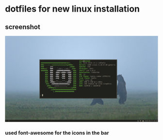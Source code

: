 # dotfiles for new linux installation

## screenshot

![alt tag](https://raw.githubusercontent.com/NicolasFig/dotfiles-linux/master/2015-09-27-10%3A34%3A39_1366x768.png)

### used font-awesome for the icons in the bar
